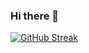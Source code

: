 ### Hi there 👋

[![GitHub Streak](https://streak-stats.demolab.com?user=anton.gap99&theme=onedark&hide_border=true&border_radius=17&date_format=M%20j%5B%2C%20Y%5D&card_width=400)](https://git.io/streak-stats)

<!--
**antongap99/antongap99** is a ✨ _special_ ✨ repository because its `README.md` (this file) appears on your GitHub profile.

Here are some ideas to get you started:

- 🔭 I’m currently working on ...
- 🌱 I’m currently learning ...
- 👯 I’m looking to collaborate on ...
- 🤔 I’m looking for help with ...
- 💬 Ask me about ...
- 📫 How to reach me: ...
- 😄 Pronouns: ...
- ⚡ Fun fact: ...
-->
